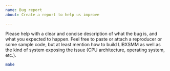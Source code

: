 ```yaml
---
name: Bug report
about: Create a report to help us improve

---
```


Please help with a clear and concise description of what the bug is, and what you expected to happen. Feel free to paste or attach a reproducer or some sample code, but at least mention how to build LIBXSMM as well as the kind of system exposing the issue (CPU architecture, operating system, etc.).

```bash
make
```
